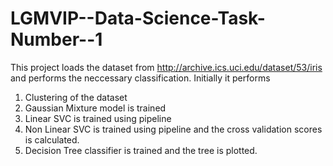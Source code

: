 # LGMVIP--Data-Science-Task-Number--1

This project loads the dataset from http://archive.ics.uci.edu/dataset/53/iris and performs the neccessary classification.
Initially it performs
1) Clustering of the dataset
2) Gaussian Mixture model is trained
3) Linear SVC is trained using pipeline
4) Non Linear SVC is trained using pipeline and the cross validation scores is calculated.
5) Decision Tree classifier is trained and the tree is plotted.
